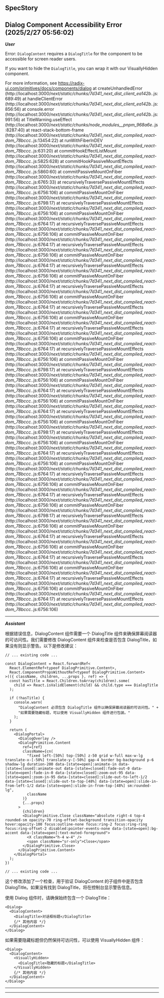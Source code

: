## SpecStory

## Dialog Component Accessibility Error (2025/2/27 05:56:02)

_**User**_

Error: `DialogContent` requires a `DialogTitle` for the component to be accessible for screen reader users.

If you want to hide the `DialogTitle`, you can wrap it with our VisuallyHidden component.

For more information, see https://radix-ui.com/primitives/docs/components/dialog
    at createUnhandledError (http://localhost:3000/_next/static/chunks/7d341_next_dist_client_ea142b._.js:689:49)
    at handleClientError (http://localhost:3000/_next/static/chunks/7d341_next_dist_client_ea142b._.js:856:56)
    at console.error (http://localhost:3000/_next/static/chunks/7d341_next_dist_client_ea142b._.js:991:56)
    at TitleWarning.useEffect (http://localhost:3000/_next/static/chunks/node_modules__pnpm_968a6e._.js:8287:40)
    at react-stack-bottom-frame (http://localhost:3000/_next/static/chunks/7d341_next_dist_compiled_react-dom_78bccc._.js:13454:22)
    at runWithFiberInDEV (http://localhost:3000/_next/static/chunks/7d341_next_dist_compiled_react-dom_78bccc._.js:631:20)
    at commitHookEffectListMount (http://localhost:3000/_next/static/chunks/7d341_next_dist_compiled_react-dom_78bccc._.js:5825:628)
    at commitHookPassiveMountEffects (http://localhost:3000/_next/static/chunks/7d341_next_dist_compiled_react-dom_78bccc._.js:5860:60)
    at commitPassiveMountOnFiber (http://localhost:3000/_next/static/chunks/7d341_next_dist_compiled_react-dom_78bccc._.js:6765:33)
    at recursivelyTraversePassiveMountEffects (http://localhost:3000/_next/static/chunks/7d341_next_dist_compiled_react-dom_78bccc._.js:6756:106)
    at commitPassiveMountOnFiber (http://localhost:3000/_next/static/chunks/7d341_next_dist_compiled_react-dom_78bccc._.js:6798:17)
    at recursivelyTraversePassiveMountEffects (http://localhost:3000/_next/static/chunks/7d341_next_dist_compiled_react-dom_78bccc._.js:6756:106)
    at commitPassiveMountOnFiber (http://localhost:3000/_next/static/chunks/7d341_next_dist_compiled_react-dom_78bccc._.js:6764:17)
    at recursivelyTraversePassiveMountEffects (http://localhost:3000/_next/static/chunks/7d341_next_dist_compiled_react-dom_78bccc._.js:6756:106)
    at commitPassiveMountOnFiber (http://localhost:3000/_next/static/chunks/7d341_next_dist_compiled_react-dom_78bccc._.js:6764:17)
    at recursivelyTraversePassiveMountEffects (http://localhost:3000/_next/static/chunks/7d341_next_dist_compiled_react-dom_78bccc._.js:6756:106)
    at commitPassiveMountOnFiber (http://localhost:3000/_next/static/chunks/7d341_next_dist_compiled_react-dom_78bccc._.js:6764:17)
    at recursivelyTraversePassiveMountEffects (http://localhost:3000/_next/static/chunks/7d341_next_dist_compiled_react-dom_78bccc._.js:6756:106)
    at commitPassiveMountOnFiber (http://localhost:3000/_next/static/chunks/7d341_next_dist_compiled_react-dom_78bccc._.js:6764:17)
    at recursivelyTraversePassiveMountEffects (http://localhost:3000/_next/static/chunks/7d341_next_dist_compiled_react-dom_78bccc._.js:6756:106)
    at commitPassiveMountOnFiber (http://localhost:3000/_next/static/chunks/7d341_next_dist_compiled_react-dom_78bccc._.js:6764:17)
    at recursivelyTraversePassiveMountEffects (http://localhost:3000/_next/static/chunks/7d341_next_dist_compiled_react-dom_78bccc._.js:6756:106)
    at commitPassiveMountOnFiber (http://localhost:3000/_next/static/chunks/7d341_next_dist_compiled_react-dom_78bccc._.js:6764:17)
    at recursivelyTraversePassiveMountEffects (http://localhost:3000/_next/static/chunks/7d341_next_dist_compiled_react-dom_78bccc._.js:6756:106)
    at commitPassiveMountOnFiber (http://localhost:3000/_next/static/chunks/7d341_next_dist_compiled_react-dom_78bccc._.js:6764:17)
    at recursivelyTraversePassiveMountEffects (http://localhost:3000/_next/static/chunks/7d341_next_dist_compiled_react-dom_78bccc._.js:6756:106)
    at commitPassiveMountOnFiber (http://localhost:3000/_next/static/chunks/7d341_next_dist_compiled_react-dom_78bccc._.js:6798:17)
    at recursivelyTraversePassiveMountEffects (http://localhost:3000/_next/static/chunks/7d341_next_dist_compiled_react-dom_78bccc._.js:6756:106)
    at commitPassiveMountOnFiber (http://localhost:3000/_next/static/chunks/7d341_next_dist_compiled_react-dom_78bccc._.js:6764:17)
    at recursivelyTraversePassiveMountEffects (http://localhost:3000/_next/static/chunks/7d341_next_dist_compiled_react-dom_78bccc._.js:6756:106)
    at commitPassiveMountOnFiber (http://localhost:3000/_next/static/chunks/7d341_next_dist_compiled_react-dom_78bccc._.js:6764:17)
    at recursivelyTraversePassiveMountEffects (http://localhost:3000/_next/static/chunks/7d341_next_dist_compiled_react-dom_78bccc._.js:6756:106)
    at commitPassiveMountOnFiber (http://localhost:3000/_next/static/chunks/7d341_next_dist_compiled_react-dom_78bccc._.js:6798:17)
    at recursivelyTraversePassiveMountEffects (http://localhost:3000/_next/static/chunks/7d341_next_dist_compiled_react-dom_78bccc._.js:6756:106)
    at commitPassiveMountOnFiber (http://localhost:3000/_next/static/chunks/7d341_next_dist_compiled_react-dom_78bccc._.js:6764:17)
    at recursivelyTraversePassiveMountEffects (http://localhost:3000/_next/static/chunks/7d341_next_dist_compiled_react-dom_78bccc._.js:6756:106)
    at commitPassiveMountOnFiber (http://localhost:3000/_next/static/chunks/7d341_next_dist_compiled_react-dom_78bccc._.js:6764:17)
    at recursivelyTraversePassiveMountEffects (http://localhost:3000/_next/static/chunks/7d341_next_dist_compiled_react-dom_78bccc._.js:6756:106)
    at commitPassiveMountOnFiber (http://localhost:3000/_next/static/chunks/7d341_next_dist_compiled_react-dom_78bccc._.js:6764:17)
    at recursivelyTraversePassiveMountEffects (http://localhost:3000/_next/static/chunks/7d341_next_dist_compiled_react-dom_78bccc._.js:6756:106)
    at commitPassiveMountOnFiber (http://localhost:3000/_next/static/chunks/7d341_next_dist_compiled_react-dom_78bccc._.js:6798:17)
    at recursivelyTraversePassiveMountEffects (http://localhost:3000/_next/static/chunks/7d341_next_dist_compiled_react-dom_78bccc._.js:6756:106)
    at commitPassiveMountOnFiber (http://localhost:3000/_next/static/chunks/7d341_next_dist_compiled_react-dom_78bccc._.js:6764:17)
    at recursivelyTraversePassiveMountEffects (http://localhost:3000/_next/static/chunks/7d341_next_dist_compiled_react-dom_78bccc._.js:6756:106)
    at commitPassiveMountOnFiber (http://localhost:3000/_next/static/chunks/7d341_next_dist_compiled_react-dom_78bccc._.js:6764:17)
    at recursivelyTraversePassiveMountEffects (http://localhost:3000/_next/static/chunks/7d341_next_dist_compiled_react-dom_78bccc._.js:6756:106)
    at commitPassiveMountOnFiber (http://localhost:3000/_next/static/chunks/7d341_next_dist_compiled_react-dom_78bccc._.js:6764:17)
    at recursivelyTraversePassiveMountEffects (http://localhost:3000/_next/static/chunks/7d341_next_dist_compiled_react-dom_78bccc._.js:6756:106)
    at commitPassiveMountOnFiber (http://localhost:3000/_next/static/chunks/7d341_next_dist_compiled_react-dom_78bccc._.js:6764:17)
    at recursivelyTraversePassiveMountEffects (http://localhost:3000/_next/static/chunks/7d341_next_dist_compiled_react-dom_78bccc._.js:6756:106)

---

_**Assistant**_

根据错误信息，DialogContent 组件需要一个 DialogTitle 组件来确保屏幕阅读器的可访问性。我们需要修改 DialogContent 组件来检查是否包含 DialogTitle，如果没有则显示警告。以下是修改建议：

```typescript:components/ui/dialog.tsx
// ... existing code ...

const DialogContent = React.forwardRef<
  React.ElementRef<typeof DialogPrimitive.Content>,
  React.ComponentPropsWithoutRef<typeof DialogPrimitive.Content>
>(({ className, children, ...props }, ref) => {
  const hasTitle = React.Children.toArray(children).some(
    child => React.isValidElement(child) && child.type === DialogTitle
  );

  if (!hasTitle) {
    console.warn(
      "DialogContent 必须包含 DialogTitle 组件以确保屏幕阅读器的可访问性。" +
      "如果需要隐藏标题，可以使用 VisuallyHidden 组件进行包装。"
    );
  }

  return (
    <DialogPortal>
      <DialogOverlay />
      <DialogPrimitive.Content
        ref={ref}
        className={cn(
          "fixed left-[50%] top-[50%] z-50 grid w-full max-w-lg translate-x-[-50%] translate-y-[-50%] gap-4 border bg-background p-6 shadow-lg duration-200 data-[state=open]:animate-in data-[state=closed]:animate-out data-[state=closed]:fade-out-0 data-[state=open]:fade-in-0 data-[state=closed]:zoom-out-95 data-[state=open]:zoom-in-95 data-[state=closed]:slide-out-to-left-1/2 data-[state=closed]:slide-out-to-top-[48%] data-[state=open]:slide-in-from-left-1/2 data-[state=open]:slide-in-from-top-[48%] sm:rounded-lg",
          className
        )}
        {...props}
      >
        {children}
        <DialogPrimitive.Close className="absolute right-4 top-4 rounded-sm opacity-70 ring-offset-background transition-opacity hover:opacity-100 focus:outline-none focus:ring-2 focus:ring-ring focus:ring-offset-2 disabled:pointer-events-none data-[state=open]:bg-accent data-[state=open]:text-muted-foreground">
          <X className="h-4 w-4" />
          <span className="sr-only">Close</span>
        </DialogPrimitive.Close>
      </DialogPrimitive.Content>
    </DialogPortal>
  );
})

// ... existing code ...
```

这个修改添加了一个检查，用于验证 DialogContent 的子组件中是否包含 DialogTitle。如果没有找到 DialogTitle，将在控制台显示警告信息。

使用 Dialog 组件时，请确保始终包含一个 DialogTitle：

```tsx
<Dialog>
  <DialogContent>
    <DialogTitle>对话框标题</DialogTitle>
    {/* 其他内容 */}
  </DialogContent>
</Dialog>
```

如果需要隐藏标题但仍然保持可访问性，可以使用 VisuallyHidden 组件：

```tsx
<Dialog>
  <DialogContent>
    <VisuallyHidden>
      <DialogTitle>隐藏的标题</DialogTitle>
    </VisuallyHidden>
    {/* 其他内容 */}
  </DialogContent>
</Dialog>
```

---



---

